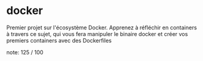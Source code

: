 # docker

Premier projet sur l'écosystème Docker. Apprenez à réfléchir en containers à travers ce sujet,
qui vous fera manipuler le binaire docker et créer vos premiers containers avec des Dockerfiles

note: 125 / 100
